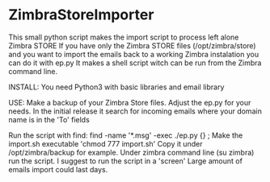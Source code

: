 # ZimbraStoreImporter
This small python script makes the import script to process left alone Zimbra STORE
If you have only the Zimbra STORE files (/opt/zimbra/store) and you want to import the emails back to a working Zimbra instalation you can do it with ep.py
It makes a shell script witch can be run from the Zimbra command line.

INSTALL:
You need Python3 with basic libraries and email library

USE:
Make a backup of your Zimbra Store files.
Adjust the ep.py for your needs. In the initial release it search for incoming emails where your domain name is in the 'To' fields

Run the script with find: 
 find <path to your Zimbra Store files > -name '*.msg' -exec ./ep.py {} \;
Make the import.sh executable 'chmod 777 import.sh' Copy it under /opt/zimbra/backup for example.
Under zimbra command line (su zimbra) run the script. I suggest to run the script in a 'screen'
Large amount of emails import could last days.
  
